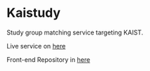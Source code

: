 # Kaistudy

Study group matching service targeting KAIST.

Live service on [here](https://kaistudy.jung-dj.dev/)

Front-end Repository in [here](https://github.com/pa-rang/Kaistudy)
